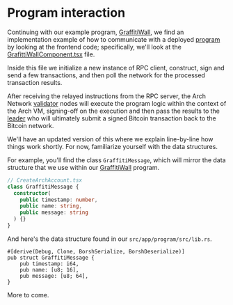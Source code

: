 # Program interaction

Continuing with our example program, [GraffitiWall], we find an implementation example of how to communicate with a deployed [program] by looking at the frontend code; specifically, we'll look at the [GrafittiWallComponent.tsx] file.

Inside this file we initialize a new instance of RPC client, construct, sign and send a few transactions, and then poll the network for the processed transaction results.

After receiving the relayed instructions from the RPC server, the Arch Network [validator] nodes will execute the program logic within the context of the Arch VM, signing-off on the execution and then pass the results to the [leader] who will ultimately submit a signed Bitcoin transaction back to the Bitcoin network.

We'll have an updated version of this where we explain line-by-line how things work shortly. For now, familiarize yourself with the data structures.

For example, you'll find the class `GraffitiMessage`, which will mirror the data structure that we use within our [GraffitiWall] program.
```ts
// CreateArchAccount.tsx
class GraffitiMessage {
  constructor(
    public timestamp: number,
    public name: string,
    public message: string
  ) {}
}
```

And here's the data structure found in our `src/app/program/src/lib.rs`.
```rust,ignore
#[derive(Debug, Clone, BorshSerialize, BorshDeserialize)]
pub struct GraffitiMessage {
    pub timestamp: i64,
    pub name: [u8; 16],
    pub message: [u8; 64],
}
```

More to come.

[leader]: ../concepts/nodes.md
[program]: ../program/program.md
[validator]: ../concepts/nodes.md
[GraffitiWall]: https://github.com/Arch-Network/arch-cli/blob/main/templates/demo/app/program/src/lib.rs 
[GrafittiWallComponent.tsx]: https://github.com/Arch-Network/arch-cli/blob/main/templates/demo/app/frontend/src/components/GraffitiWallComponent.tsx
